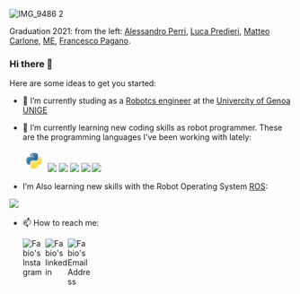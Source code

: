 ![IMG_9486 2](https://user-images.githubusercontent.com/91262561/154549130-837d32ab-74d9-4979-8ca7-56012506d20e.jpeg)

Graduation 2021:
from the left: [Alessandro Perri](https://github.com/PerriAlessandro), [Luca Predieri](https://github.com/LucaPredieri), [Matteo Carlone](https://github.com/MatteoCarlone), [ME](https://github.com/Fabioconti99), [Francesco Pagano](https://github.com/FraPagano). 
### Hi there 👋

Here are some ideas to get you started:

* 🤖 I’m currently studing as a [Robotcs engineer](https://unige.it/en/off.f/2021/ins/51201.html?codcla=10635) at the [Univercity of Genoa UNIGE](https://courses.unige.it/10635)

* 🌱 I’m currently learning new coding skills as robot programmer. These are the programming languages I've been working with lately: 

  <img height="40" src="https://raw.githubusercontent.com/github/explore/80688e429a7d4ef2fca1e82350fe8e3517d3494d/topics/python/python.png"> <img height="40" src="https://upload.wikimedia.org/wikipedia/commons/1/18/ISO_C%2B%2B_Logo.svg"> <img height="40" src="https://png2.cleanpng.com/sh/c9797ae1e6680cf46553a7cd8b952506/L0KzQYi4UsE4N5M5fJGAYUO5SYa7hMQxapZmSpC5N0O4Q4S9VsE2OWQ6SqgBMEW1Roa5TwBvbz==/5a36954d40bea2.0735336615135266052652.png"> <img height="40" src="https://upload.wikimedia.org/wikipedia/commons/2/21/Matlab_Logo.png"> <img height="40" src="https://upload.wikimedia.org/wikipedia/commons/4/4b/Bash_Logo_Colored.svg"> <img height="40" src="https://cdn.icon-icons.com/icons2/2107/PNG/512/file_type_pddl_plan_icon_130275.png">

* I’m Also learning new skills with the Robot Operating System [ROS](https://www.ros.org): 
  
<img height="50" src="https://upload.wikimedia.org/wikipedia/commons/b/bb/Ros_logo.svg">

* 📫 How to reach me: 
   <a href="https://www.instagram.com/fabio_conti/">

  <img align="left" alt="Fabio's Instagram" width="40px" src="https://upload.wikimedia.org/wikipedia/commons/a/a5/Instagram_icon.png" />

</a>  

   <a href="https://it.linkedin.com">

  <img align="left" alt="Fabio's linkedin" width="40px" src="https://cdn-icons-png.flaticon.com/512/174/174857.png" />

</a>

   <a href="fabio_conti99@yahoo.it">

  <img align="left" alt="Fabio's Email Address" width="40px" src="https://www.pngkit.com/png/full/84-841048_envelop-email-icon-email-icon-png-red.png" />

</a>
